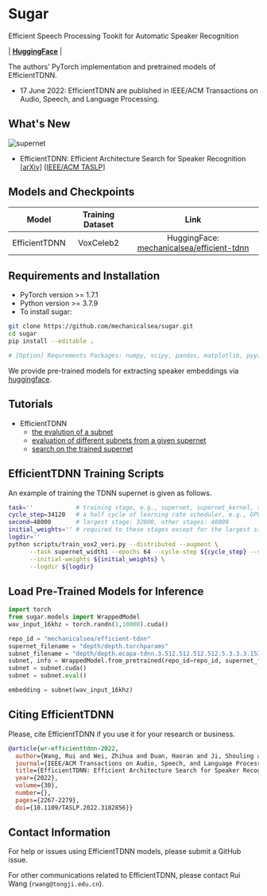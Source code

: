 # Sugar

Efficient Speech Processing Tookit for Automatic Speaker Recognition

| **[HuggingFace](https://huggingface.co/mechanicalsea/efficient-tdnn)** |

The authors' PyTorch implementation and pretrained models of EfficientTDNN.

- 17 June 2022: EfficientTDNN are published in IEEE/ACM Transactions on Audio, Speech, and Language Processing.

## What's New

![supernet](./tutorials/EfficientTDNN/supernet.png)

- EfficientTDNN: Efficient Architecture Search for Speaker Recognition [[arXiv]](https://arxiv.org/abs/2103.13581) [[IEEE/ACM TASLP]](https://ieeexplore.ieee.org/document/9798861)

## Models and Checkpoints

| Model | Training Dataset | Link |
|:---:|:---:|:---:|
| EfficientTDNN | VoxCeleb2 | HuggingFace: [mechanicalsea/efficient-tdnn](https://huggingface.co/mechanicalsea/efficient-tdnn) |

## Requirements and Installation

- PyTorch version >= 1.7.1
- Python version >= 3.7.9
- To install sugar:

```bash
git clone https://github.com/mechanicalsea/sugar.git
cd sugar
pip install --editable .

# [Option] Requrements Packages: numpy, scipy, pandas, matplotlib, pyyaml, thop, geatpy, torch, torchvision, torchaudio, scikit-learn
```

We provide pre-trained models for extracting speaker embeddings via [huggingface](https://huggingface.co/mechanicalsea/efficient-tdnn#compute-your-speaker-embeddings).

## Tutorials

- EfficientTDNN
  - [the evalution of a subnet](./tutorials/EfficientTDNN/EfficientTDNN.ipynb)
  - [evaluation of different subnets from a given supernet](./tutorials/EfficientTDNN/SubnetEvaluation.ipynb)
  - [search on the trained supernet](./tutorials/EfficientTDNN/TDNN-NAS.ipynb)

## EfficientTDNN Training Scripts

An example of training the TDNN supernet is given as follows.

```sh
task=''            # training stage, e.g., supernet, supernet_kernel, supernet_kernel_depth, ...
cycle_step=34120   # a half cycle of learning rate scheduler, e.g., GPU 1: 68248, GPU 2: 34120, GPU 4: 17056
second=48000       # largest stage: 32000, other stages: 48000
initial_weights='' # required to these stages except for the largest stage
logdir=''
python scripts/train_vox2_veri.py --distributed --augment \
      --task supernet_width1 --epochs 64 --cycle-step ${cycle_step} --second ${second} \
      --initial-weights ${initial_weights} \
      --logdir ${logdir}
```

## Load Pre-Trained Models for Inference

```python
import torch
from sugar.models import WrappedModel
wav_input_16khz = torch.randn(1,10000).cuda()

repo_id = "mechanicalsea/efficient-tdnn"
supernet_filename = "depth/depth.torchparams"
subnet_filename = "depth/depth.ecapa-tdnn.3.512.512.512.512.5.3.3.3.1536.bn.tar"
subnet, info = WrappedModel.from_pretrained(repo_id=repo_id, supernet_filename=supernet_filename, subnet_filename=subnet_filename)
subnet = subnet.cuda()
subnet = subnet.eval()

embedding = subnet(wav_input_16khz)
```

## Citing EfficientTDNN

Please, cite EfficientTDNN if you use it for your research or business.

```bibtex
@article{wr-efficienttdnn-2022,
  author={Wang, Rui and Wei, Zhihua and Duan, Haoran and Ji, Shouling and Long, Yang and Hong, Zhen},
  journal={IEEE/ACM Transactions on Audio, Speech, and Language Processing}, 
  title={EfficientTDNN: Efficient Architecture Search for Speaker Recognition}, 
  year={2022},
  volume={30},
  number={},
  pages={2267-2279},
  doi={10.1109/TASLP.2022.3182856}}
```

## Contact Information

For help or issues using EfficientTDNN models, please submit a GitHub issue.

For other communications related to EfficientTDNN, please contact Rui Wang (`rwang@tongji.edu.cn`).
